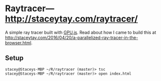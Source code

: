 # Raytracer—http://staceytay.com/raytracer/

A simple ray tracer built with [GPU.js](http://gpu.rocks/). Read about how I came to build this at http://staceytay.com/2016/04/20/a-parallelized-ray-tracer-in-the-browser.html.

## Setup

```
stacey@Staceys-MBP ~/R/raytracer (master)> tsc
stacey@Staceys-MBP ~/R/raytracer (master)> open index.html
```
